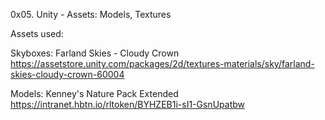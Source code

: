 0x05. Unity - Assets: Models, Textures


Assets used:

Skyboxes: Farland Skies - Cloudy Crown
https://assetstore.unity.com/packages/2d/textures-materials/sky/farland-skies-cloudy-crown-60004

Models: Kenney's Nature Pack Extended
https://intranet.hbtn.io/rltoken/BYHZEB1i-sI1-GsnUpatbw